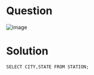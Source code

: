 # Question

![image](https://user-images.githubusercontent.com/79325092/150287911-7a602440-86fc-4536-9e7b-357164cb5d06.png)

# Solution
```
SELECT CITY,STATE FROM STATION;
```
